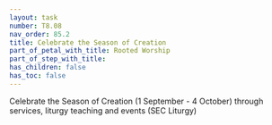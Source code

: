```yaml
---
layout: task
number: T8.08
nav_order: 85.2
title: Celebrate the Season of Creation
part_of_petal_with_title: Rooted Worship
part_of_step_with_title: 
has_children: false
has_toc: false
---
```


Celebrate the Season of Creation (1 September - 4 October) through services, liturgy teaching and events (SEC Liturgy)
